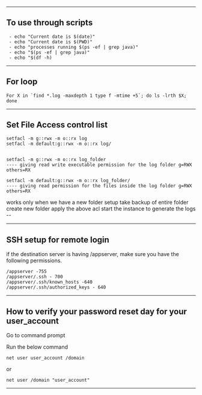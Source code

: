 
---------------------------------------------------------------------

## **To use through scripts**

     - echo "Current date is $(date)"
     - echo "Current date is $(PWD)"
     - echo "processes running $(ps -ef | grep java)"
     - echo "$(ps -ef | grep java)"
     - echo "$(df -h)

---------------------------------------------------------------------

## **For loop**

    For X in `find *.log -maxdepth 1 type f -mtime +5`; do ls -lrth $X; done

---------------------------------------------------------------------

## **Set File Access control list**

    setfacl -m g::rwx -m o::rx log
    setfacl -m default:g::rwx -m o::rx log/


    setfacl -m g::rwx -m o::rx log_folder 
    ---- giving read write executable permission for the log folder g=RWX others=RX
    
    setfacl -m default:g::rwx -m o::rx log_folder/ 
    ---- giving read permission for the files inside the log folder g=RWX others=RX

works only when we have a new folder setup
take backup of entire folder
create new folder
apply the above acl
start the instance to generate the logs --

---------------------------------------------------------------------

## SSH setup for remote login

if the destination server is having /appserver, make sure you have the following permissions.

    /appserver -755
    /appserver/.ssh - 700
    /appserver/.ssh/known_hosts -640
    /appserver/.ssh/authorized_keys - 640

---------------------------------------------------------------------

## How to verify your password reset day for your user_account

Go to command prompt

Run the below command

    net user user_account /domain

or

    net user /domain "user_account"

---------------------------------------------------------------------
